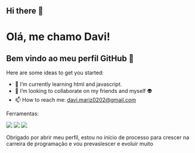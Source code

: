## Hi there 👋



# Olá, me chamo Davi! 
## Bem vindo ao meu perfil GitHub 👋
Here are some ideas to get you started:

- 🌱 I’m currently learning html and javascript.
- 👯 I’m looking to collaborate on my friends and myself :alien:
- 📫 How to reach me: davi.mariz0202@gmail.com

Ferramentas:

<img src="https://cdn.jsdelivr.net/gh/devicons/devicon@latest/icons/html5/html5-plain.svg" widht:60 height:60 />
<img src="https://cdn.jsdelivr.net/gh/devicons/devicon@latest/icons/javascript/javascript-original.svg" widht:60 height:60 />
<img src="https://cdn.jsdelivr.net/gh/devicons/devicon@latest/icons/vscode/vscode-original.svg" widht:60 height:60 />

Obrigado por abrir meu perfil, estou no início de processo para crescer na carreira de programação e vou prevaslescer e evoluir muito


          
          
          
